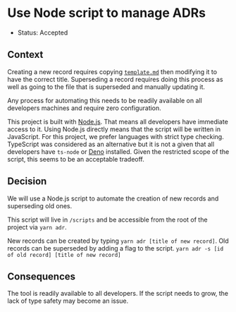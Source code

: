 # Use Node script to manage ADRs

- Status: Accepted

## Context

Creating a new record requires copying [`template.md`](./template.md) then modifying it to have the correct title.  Superseding a record requires doing this process as well as going to the file that is superseded and manually updating it.

Any process for automating this needs to be readily available on all developers machines and require zero configuration.

This project is built with [Node.js](https://nodejs.org/en/). That means all developers have immediate access to it. Using Node.js directly means that the script will be written in JavaScript. For this project, we prefer languages with strict type checking. TypeScript was considered as an alternative but it is not a given that all developers have `ts-node` or [Deno](https://deno.land/) installed. Given the restricted scope of the script, this seems to be an acceptable tradeoff.

## Decision

We will use a Node.js script to automate the creation of new records and superseding old ones.

This script will live in `/scripts` and be accessible from the root of the project via `yarn adr`.

New records can be created by typing `yarn adr [title of new record]`. Old records can be superseded by adding a flag to the script. `yarn adr -s [id of old record] [title of new record]`

## Consequences

The tool is readily available to all developers. If the script needs to grow, the lack of type safety may become an issue.
